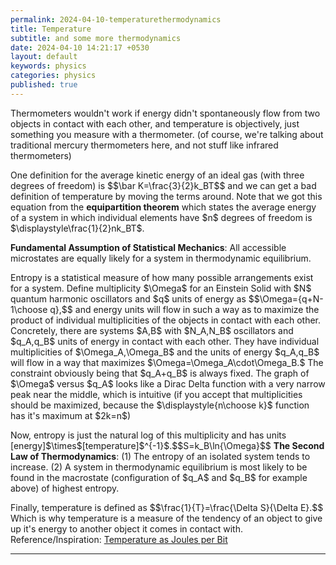 ```yaml
---
permalink: 2024-04-10-temperaturethermodynamics
title: Temperature
subtitle: and some more thermodynamics
date: 2024-04-10 14:21:17 +0530
layout: default
keywords: physics
categories: physics
published: true
---
```


<p>Thermometers wouldn&#39;t work if energy didn&#39;t spontaneously flow from two
objects in contact with each other, and temperature is objectively, just something
you measure with a thermometer. (of course, we&#39;re talking about traditional
mercury thermometers here, and not stuff like infrared thermometers)</p>
<p>One definition for the average kinetic energy of an ideal gas (with three degrees of
freedom) is $$\bar K=\frac{3}{2}k_BT$$ and we can get a bad definition of
temperature by moving the terms around. Note that we got this equation from the
<strong>equipartition theorem</strong> which states the average energy of a system
in which individual elements have $n$ degrees of freedom is
$\displaystyle\frac{1}{2}nk_BT$.
</p>
<p><strong>Fundamental Assumption of Statistical Mechanics</strong>: All accessible
microstates are equally likely for a system in thermodynamic equilibrium.</p>
<p>Entropy is a statistical measure of how many possible arrangements exist for a
system. Define multiplicity $\Omega$ for an Einstein Solid with $N$ quantum harmonic
oscillators and $q$ units of energy as $$\Omega={q+N-1\choose q},$$ and energy units
will flow in such a way as to maximize the product of individual multiplicities of
the objects in contact with each other. Concretely, there are systems $A,B$ with
$N_A,N_B$ oscillators and $q_A,q_B$ units of energy in contact with each other. They
have individual multiplicities of $\Omega_A,\Omega_B$ and the units of energy
$q_A,q_B$ will flow in a way that maximizes $\Omega=\Omega_A\cdot\Omega_B.$ The
constraint obviously being that $q_A+q_B$ is always fixed. The graph of $\Omega$
versus $q_A$ looks like a Dirac Delta function with a very narrow peak near the
middle, which is intuitive (if you accept that multiplicities should be maximized,
because the $\displaystyle{n\choose k}$ function has it&#39;s maximum at $2k=n$)</p>
<p>Now, entropy is just the natural log of this multiplicity and has units
[energy]$\times$[temperature]$^{-1}$.$$S=k_B\ln{\Omega}$$ <strong>The Second Law of
Thermodynamics</strong>: (1) The entropy of an isolated system tends to
increase. (2) A system in thermodynamic equilibrium is most likely to be found in
the macrostate (configuration of $q_A$ and $q_B$ for example above) of highest
entropy.
</p>
<p>Finally, temperature is defined as $$\frac{1}{T}=\frac{\Delta S}{\Delta E}.$$ Which
is why temperature is a measure of the tendency of an object to give up it&#39;s
energy to another object it comes in contact with. Reference/Inspiration: <a
href="https://arxiv.org/abs/2401.12119">Temperature as Joules per Bit</a></p>

---
